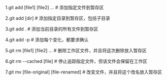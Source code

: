 1.git add [file1] [file2] ... # 添加指定文件到暂存区

2.git add [dir] # 添加指定目录到暂存区，包括子目录

3.git add . # 添加当前目录的所有文件到暂存区

4.git add -p # 添加每个变化，都要求确认

5.git rm [file1] [file2] ... # 删除工作区文件，并且将这次删除放入暂存区

6.git rm --cached [file] # 停止追踪指定文件，但该文件会保留在工作区

7.git mv [file-original] [file-renamed] # 改变文件，并且将这个改名放入暂存区